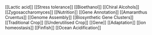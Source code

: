 [[Lactic acid]]
[[Stress tolerance]]
[[Bioethanol]]
[[Chiral Alcohols]]
[[Zygosaccharomyces]]
[[Nutrition]]
[[Gene Annotation]]
[[Amaranthus Cruentus]]
[[Genome Assembly]]
[[Biosynthetic Gene Clusters]]
[[Traditional Crop]]
[[Underutilised Crop]]
[[Gene]]
[[Adaptation]]
[[ion homeostasis]]
[[Finfish]]
[[Ocean Acidification]]
